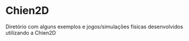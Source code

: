 Chien2D
=======

Diretório com alguns exemplos e jogos/simulações físicas desenvolvidos utilizando a Chien2D
